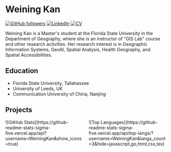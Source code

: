 # Weining Kan  

[![GitHub followers](https://img.shields.io/github/followers/WeiningKan?label=Follow&style=social)](https://github.com/your-WeiningKan)
[![LinkedIn](https://img.shields.io/badge/LinkedIn-My%20Profile-blue)](https://www.linkedin.com/in/weiningkan/)
[![CV](https://img.shields.io/badge/My-CV-orange)](https://drive.google.com/file/d/1IW1VzCAJp-DfTo843XOofNexhM60Tmd6/view?usp=sharing)


Weining Kan is a Master's student at the Florida State University in the Department of Geography, where she is an instructor of "GIS Lab" course and other research activities. 
Her research interest is in Geographic Information Systems, GeoAI, Spatial Analysis, Health Geography, and Spatial Accessibilities.

## Education
- Florida State University, Tallahassee
- University of Leeds, UK
- Communication University of China, Nanjing

## Projects

<div style="display: flex; justify-content: space-between;">

  <div style="width: 48%;">
    ![GitHub Stats](https://github-readme-stats-sigma-five.vercel.app/api?username=WeiningKan&show_icons=true)
  </div>

  <div style="width: 48%;">
    ![Top Languages](https://github-readme-stats-sigma-five.vercel.app/api/top-langs/?username=WeiningKan&langs_count=3&hide=javascript,go,html,css,tex)
  </div>

</div>
